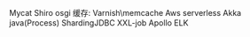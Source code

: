 Mycat
Shiro
osgi
缓存: Varnish\memcache
Aws serverless
Akka
java(Process)
ShardingJDBC
XXL-job
Apollo
ELK